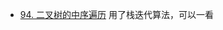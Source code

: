 - [94. 二叉树的中序遍历](https://github.com/lsill/leetcode/blob/main/c_leetcode/src/binary_pra/tree_simple?plain=1#L8) 用了栈迭代算法，可以一看
